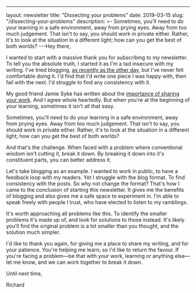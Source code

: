 ---
layout: newsletter
title: "Dissecting your problems"
date: 2019-03-15
slug: "/dissecting-your-problems"
description: >-
  Sometimes, you'll need to do your learning in a safe environment, away from
  prying eyes. Away from too much judgement. That isn't to say, you should work in
  private either. Rather, it's to look at the situation in a different light; how
  can you get the best of both worlds?
---Hey there,

I wanted to start with a massive thank you for subscribing to my newsletter. To
tell you the absolute truth, I started it as I'm a tad insecure with my writing.
I've tried blogging,
<a href="https://medium.com/@rdjpalmer/get-more-people-to-say-yes-ec8d7590e159" target="_blank" rel="noopener noreferrer">as recently as the other day</a>,
but I've never felt comfortable doing it. I'd find that I'd write one piece I
was happy with, then fail with the next. I'd struggle to find any consistency
with it.

My good friend Jamie Syke has written about the
<a href="https://blog.prototypr.io/please-share-your-fucking-work-12fb72b26e5f" target="_blank" rel="noopener noreferrer">importance of sharing your work</a>.
And I agree whole heartedly. But when you're at the beginning of your learning,
sometimes it isn't all that easy.

Sometimes, you'll need to do your learning in a safe environment, away from
prying eyes. Away from too much judgement. That isn't to say, you should work in
private either. Rather, it's to look at the situation in a different light; how
can you get the best of both worlds?

And that's the challenge. When faced with a problem where conventional wisdom
isn't cutting it, break it down. By breaking it down into it's constituent
parts, you can better address it.

Let's take blogging as an example. I wanted to work in public, to have a
feedback loop with my readers. Yet I struggle with the blog format. To find
consistency with the posts. So why not change the format? That's how I came to
the conclusion of starting this newsletter. It gives me the benefits of blogging
and also gives me a safe space to experiment in. I'm able to speak freely with
people I trust, who have elected to listen to my ramblings.

It's worth approaching all problems like this. To identify the smaller problems
it's made up of, and look for solutions to those instead. It's likely you'll
find the original problem is a lot smaller than you thought, and the solution
much simpler.

I'd like to thank you again, for giving me a place to share my writing, and for
your patience. You're helping me learn; so I'd like to return the favour. If
you're facing a problem—be that with your work, learning or anything else—let me
know, and we can work together to break it down.

Until next time,

Richard
